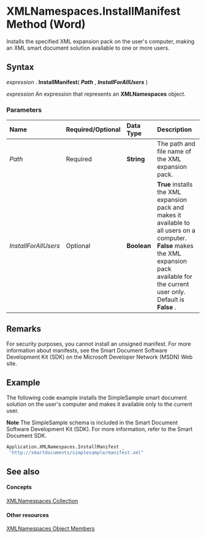 
# XMLNamespaces.InstallManifest Method (Word)

Installs the specified XML expansion pack on the user's computer, making an XML smart document solution available to one or more users.


## Syntax

 _expression_ . **InstallManifest**( **_Path_** , **_InstallForAllUsers_** )

 _expression_ An expression that represents an **XMLNamespaces** object.


### Parameters



|**Name**|**Required/Optional**|**Data Type**|**Description**|
|:-----|:-----|:-----|:-----|
| _Path_|Required| **String**|The path and file name of the XML expansion pack.|
| _InstallForAllUsers_|Optional| **Boolean**| **True** installs the XML expansion pack and makes it available to all users on a computer. **False** makes the XML expansion pack available for the current user only. Default is **False** .|

## Remarks

For security purposes, you cannot install an unsigned manifest. For more information about manifests, see the Smart Document Software Development Kit (SDK) on the Microsoft Developer Network (MSDN) Web site.


## Example

The following code example installs the SimpleSample smart document solution on the user's computer and makes it available only to the current user.


 **Note**  The SimpleSample schema is included in the Smart Document Software Development Kit (SDK). For more information, refer to the Smart Document SDK.


```vb
Application.XMLNamespaces.InstallManifest _ 
 "http://smartdocuments/simplesample/manifest.xml"
```


## See also


#### Concepts


[XMLNamespaces Collection](f11a6cc1-f33d-e1ab-870c-aa5857d66797.md)
#### Other resources


[XMLNamespaces Object Members](aeb7adf2-643c-1ae5-6e5a-cfbeca2839ce.md)
